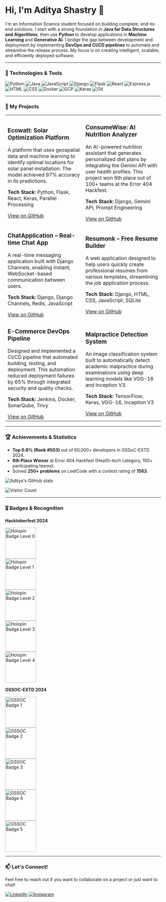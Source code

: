 # Hi, I'm Aditya Shastry 👋

I'm an Information Science student focused on building complete, end-to-end solutions. I start with a strong foundation in **Java for Data Structures and Algorithms**, then use **Python** to develop applications in **Machine Learning** and **Generative AI**. I bridge the gap between development and deployment by implementing **DevOps and CI/CD pipelines** to automate and streamline the release process. My focus is on creating intelligent, scalable, and efficiently deployed software.

---

### 🔧 Technologies & Tools

![Python](https://img.shields.io/badge/Python-3776AB?style=flat-square&logo=python&logoColor=white)
![Java](https://img.shields.io/badge/Java-007396?style=flat-square&logo=java&logoColor=white)
![JavaScript](https://img.shields.io/badge/JavaScript-F7DF1E?style=flat-square&logo=javascript&logoColor=black)
![Django](https://img.shields.io/badge/Django-092E20?style=flat-square&logo=django&logoColor=white)
![Flask](https://img.shields.io/badge/Flask-000000?style=flat-square&logo=flask&logoColor=white)
![React](https://img.shields.io/badge/React-61DAFB?style=flat-square&logo=react&logoColor=black)
![Express.js](https://img.shields.io/badge/Express.js-000000?style=flat-square&logo=express&logoColor=white)
![HTML](https://img.shields.io/badge/HTML-E34F26?style=flat-square&logo=html5&logoColor=white)
![CSS](https://img.shields.io/badge/CSS-1572B6?style=flat-square&logo=css3&logoColor=white)
![Docker](https://img.shields.io/badge/Docker-2496ED?style=flat-square&logo=docker&logoColor=white)
![GCP](https://img.shields.io/badge/Google_Cloud-4285F4?style=flat-square&logo=google-cloud&logoColor=white)
![Keras](https://img.shields.io/badge/Keras-D00000?style=flat-square&logo=keras&logoColor=white)
![Git](https://img.shields.io/badge/Git-F05032?style=flat-square&logo=git&logoColor=white)

---

### 🚀 My Projects

<table>
  
  <tr>
    <td width="50%">
      <h3>Ecowatt: Solar Optimization Platform</h3>
      <p>A platform that uses geospatial data and machine learning to identify optimal locations for solar panel installation. The model achieved 97% accuracy in its predictions.</p>
      <p><b>Tech Stack:</b> Python, Flask, React, Keras, Parallel Processing</p>
      <a href="https://github.com/aditya07389/Whackiest-R.C.B" target="_blank">View on GitHub</a>
    </td>
    <td width="50%">
      <h3>ConsumeWise: AI Nutrition Analyzer</h3>
      <p>An AI-powered nutrition assistant that generates personalized diet plans by integrating the Gemini API with user health profiles. This project won 6th place out of 100+ teams at the Error 404 Hackfest.</p>
      <p><b>Tech Stack:</b> Django, Gemini API, Prompt Engineering</p>
      <a href="https://github.com/keerthana2-005/consumewise" target="_blank">View on GitHub</a>
    </td>
  </tr>
  
  <tr>
    <td width="50%">
      <h3>ChatApplication – Real-time Chat App</h3>
      <p>A real-time messaging application built with Django Channels, enabling instant, WebSocket-based communication between users.</p>
      <p><b>Tech Stack:</b> Django, Django Channels, Redis, JavaScript</p>
      <a href="https://github.com/aditya07389/ChatApplication" target="_blank">View on GitHub</a>
    </td>
    <td width="50%">
      <h3>Resumonk – Free Resume Builder</h3>
      <p>A web application designed to help users quickly create professional resumes from various templates, streamlining the job application process.</p>
      <p><b>Tech Stack:</b> Django, HTML, CSS, JavaScript, SQLite</p>
      <a href="https://github.com/aditya07389/Resumonk" target="_blank">View on GitHub</a>
    </td>
  </tr>
  
  <tr>
    <td width="50%">
      <h3>E-Commerce DevOps Pipeline</h3>
      <p>Designed and implemented a CI/CD pipeline that automated building, testing, and deployment. This automation reduced deployment failures by 65% through integrated security and quality checks.</p>
      <p><b>Tech Stack:</b> Jenkins, Docker, SonarQube, Trivy</p>
      <a href="https://github.com/aditya07389" target="_blank">View on GitHub</a>
    </td>
    <td width="50%">
      <h3>Malpractice Detection System</h3>
      <p>An image classification system built to automatically detect academic malpractice during examinations using deep learning models like VGG-16 and Inception V3.</p>
      <p><b>Tech Stack:</b> TensorFlow, Keras, VGG-16, Inception V3</p>
      <a href="https://github.com/aditya07389/Image-Classification-on-Malpractices-in-exams" target="_blank">View on GitHub</a>
    </td>
  </tr>
  
</table>

---

### 🏆 Achievements & Statistics

-   **Top 0.8% (Rank #503)** out of 60,000+ developers in GSSoC-EXTD 2024.
-   **6th Place Winner** at Error 404 Hackfest (Health-tech category, 100+ participating teams).
-   Solved **250+ problems** on LeetCode with a contest rating of **1563**.

![Aditya's GitHub stats](https://github-readme-stats.vercel.app/api?username=aditya07389&show_icons=true&theme=radical)

![Visitor Count](https://visitor-badge.laobi.icu/badge?page_id=aditya07389.aditya07389)

---

### 🎖️ Badges & Recognition

**Hacktoberfest 2024**
<p>
  <img src="https://assets.holopin.io/hf2024levels/level0-sloth-terminal-0-0-0-0.webp" alt="Holopin Badge Level 0" width="100px" /><br>
  <img src="https://assets.holopin.io/hf2024levels/level1-sloth-terminal-coffee-0-0-0.webp" alt="Holopin Badge Level 1" width="100px" /><br>
  <img src="https://assets.holopin.io/hf2024levels/level2-sloth-terminal-coffee-robe-0-0.webp" alt="Holopin Badge Level 2" width="100px" /><br>
  <img src="https://assets.holopin.io/hf2024levels/level3-sloth-terminal-coffee-robe-witch-0.webp" alt="Holopin Badge Level 3" width="100px" /><br>
  <img src="https://assets.holopin.io/hf2024levels/level4-sloth-terminal-coffee-robe-witch-moon.webp" alt="Holopin Badge Level 4" width="100px" />
</p>

**GSSOC-EXTD 2024**
<p>
  <img src="https://media.badgr.com/uploads/badges/assertion-KcFbgZwrSBenGH2xOzB_4Q.png" alt="GSSOC Badge 1" width="100px" /><br>
  <img src="https://gssoc.girlscript.tech/badges/1.png" alt="GSSOC Badge 2" width="100px" /><br>
  <img src="https://gssoc.girlscript.tech/badges/2.png" alt="GSSOC Badge 3" width="100px" /><br>
  <img src="https://gssoc.girlscript.tech/badges/3.png" alt="GSSOC Badge 4" width="100px" /><br>
  <img src="https://gssoc.girlscript.tech/badges/4.png" alt="GSSOC Badge 5" width="100px" />
</p>

---

### 📫 Let's Connect!

Feel free to reach out if you want to collaborate on a project or just want to chat!

[![LinkedIn](https://img.shields.io/badge/LinkedIn-0077B5?style=flat-square&logo=linkedin&logoColor=white)](https://www.linkedin.com/in/aditya-shastry-2a1a4b272/)
[![Instagram](https://img.shields.io/badge/Instagram-E4405F?style=flat-square&logo=instagram&logoColor=white)](https://instagram.com/aditya_shastry)
